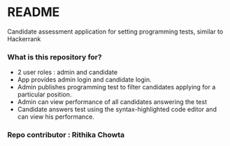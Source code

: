 # README

Candidate assessment application for setting programming tests, similar to Hackerrank

### What is this repository for?

- 2 user roles : admin and candidate
- App provides admin login and candidate login.
- Admin publishes programming test to filter candidates applying for a particular position.
- Admin can view performance of all candidates answering the test
- Candidate answers test using the syntax-highlighted code editor and can view his performance.

### Repo contributor : Rithika Chowta
